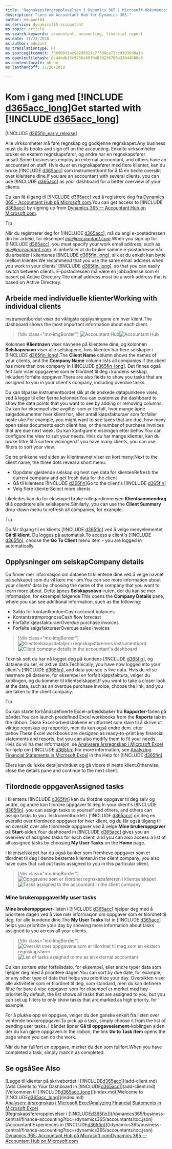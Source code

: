 ```yaml
---
title: "Regnskapsføreropplevelsen i Dynamics 365 | Microsoft-dokumentasjon"
description: "Lære om Accountant Hub for Dynamics 365."
author: edupont04
ms.service: dynamics365-accountant
ms.topic: article
ms.search.keywords: accountant, accounting, financial report
ms.date: 11/23/2018
ms.author: edupont
ms.translationtype: HT
ms.sourcegitcommit: 33b900f1ac9e295921e7f3d6ea72cc93939d8a1b
ms.openlocfilehash: 0c4dadb15c9756c49f94839236766432844088c8
ms.contentlocale: nb-no
ms.lasthandoff: 11/26/2018

---
```

# <a name="get-started-with-include-d365acclongincludesd365acclongmdmd"></a><span data-ttu-id="a9e89-103">Kom i gang med [!INCLUDE [d365acc_long](includes/d365acc_long_md.md)]</span><span class="sxs-lookup"><span data-stu-id="a9e89-103">Get started with [!INCLUDE [d365acc_long](includes/d365acc_long_md.md)]</span></span>
[!INCLUDE [d365fin_early_release](includes/d365fin_early_release.md.md)]

<span data-ttu-id="a9e89-104">Alle virksomheter må føre regnskap og godkjenne regnskapet.</span><span class="sxs-lookup"><span data-stu-id="a9e89-104">Any business must do its books and sign off on the accounting.</span></span> <span data-ttu-id="a9e89-105">Enkelte virksomheter bruker en ekstern regnskapsfører, og andre har en regnskapsfører ansatt.</span><span class="sxs-lookup"><span data-stu-id="a9e89-105">Some businesses employ an external accountant, and others have an accountant on staff.</span></span> <span data-ttu-id="a9e89-106">Hvis du er en regnskapsfører med flere klienter, kan du bruke [!INCLUDE [d365acc](includes/d365acc_md.md)] som instrumentbord for å få en bedre oversikt over klientene dine.</span><span class="sxs-lookup"><span data-stu-id="a9e89-106">If you are an accountant with several clients, you can use [!INCLUDE [d365acc](includes/d365acc_md.md)] as your dashboard for a better overview of your clients.</span></span>  

<span data-ttu-id="a9e89-107">Du kan få tilgang til [!INCLUDE [d365acc](includes/d365acc_md.md)] ved å registrere deg fra [Dynamics 365 – Accountant Hub på Microsoft.com](https://www.microsoft.com/en-us/dynamics365/financial-insights-for-accountants).</span><span class="sxs-lookup"><span data-stu-id="a9e89-107">You can get access to [!INCLUDE [d365acc](includes/d365acc_md.md)] by signing up from [Dynamics 365 — Accountant Hub on Microsoft.com](https://www.microsoft.com/en-us/dynamics365/financial-insights-for-accountants).</span></span>  

> [!TIP]
>  <span data-ttu-id="a9e89-108">Når du registrerer deg for [!INCLUDE [d365acc](includes/d365acc_md.md)], må du angi e-postadressen din for arbeid, for eksempel <em>me@accountant.com</em>.</span><span class="sxs-lookup"><span data-stu-id="a9e89-108">When you sign up for [!INCLUDE [d365acc](includes/d365acc_md.md)], you must specify your work email address, such as <em>me@accountant.com</em>.</span></span> <span data-ttu-id="a9e89-109">Vi anbefaler at du bruker samme e-postadresse når du arbeider i klientenes [!INCLUDE [d365fin_long](includes/d365fin_long_md.md)], slik at du enkelt kan bytte mellom klienter.</span><span class="sxs-lookup"><span data-stu-id="a9e89-109">We recommend that you use the same email address when you work in your clients' [!INCLUDE [d365fin_long](includes/d365fin_long_md.md)], so that you can easily switch between clients.</span></span> <span data-ttu-id="a9e89-110">E-postadressen må være en jobbadresse som er basert på Active Directory.</span><span class="sxs-lookup"><span data-stu-id="a9e89-110">The email address must be a work address that is based on Active Directory.</span></span>

## <a name="working-with-individual-clients"></a><span data-ttu-id="a9e89-111">Arbeide med individuelle klienter</span><span class="sxs-lookup"><span data-stu-id="a9e89-111">Working with individual clients</span></span>
<span data-ttu-id="a9e89-112">Instrumentbordet viser de viktigste opplysningene om hver klient.</span><span class="sxs-lookup"><span data-stu-id="a9e89-112">The dashboard shows the most important information about each client.</span></span>  

> [!div class="mx-imgBorder"]
> <span data-ttu-id="a9e89-113">![Accountant Hub](./media/accountant-get-started/accountant-dashboard.png)</span><span class="sxs-lookup"><span data-stu-id="a9e89-113">![Accountant Hub](./media/accountant-get-started/accountant-dashboard.png)</span></span>

<span data-ttu-id="a9e89-114">Kolonnen **Klientnavn** viser navnene på klientene dine, og kolonnen **Selskapsnavn** viser alle selskapene, hvis klienten har flere selskaper i [!INCLUDE [d365fin_long](includes/d365fin_long_md.md)].</span><span class="sxs-lookup"><span data-stu-id="a9e89-114">The **Client Name** column shows the names of your clients, and the **Company Name** column lists all companies if the client has more than one company in [!INCLUDE [d365fin_long](includes/d365fin_long_md.md)].</span></span> <span data-ttu-id="a9e89-115">Det finnes også felt som viser oppgavene som er tilordnet til deg i kundens selskap, inkludert forfalte oppgaver.</span><span class="sxs-lookup"><span data-stu-id="a9e89-115">There are also fields to show you tasks that are assigned to you in your client's company, including overdue tasks.</span></span>  

<span data-ttu-id="a9e89-116">Du kan tilpasse instrumentbordet slik at de ønskede datapunktene vises, ved å legge til eller fjerne kolonner.</span><span class="sxs-lookup"><span data-stu-id="a9e89-116">You can customize the dashboard to show the data points that you want to see by adding or removing columns.</span></span> <span data-ttu-id="a9e89-117">Du kan for eksempel vise avgifter som er forfalt, hvor mange åpne salgsdokumenter hver klient har, eller antall kjøpsfakturaer som forfaller neste uke.</span><span class="sxs-lookup"><span data-stu-id="a9e89-117">For example, you might want to see taxes that are due, how many open sales documents each client has, or the number of purchase invoices that are due next week.</span></span> <span data-ttu-id="a9e89-118">Du kan konfigurere visningen etter behov.</span><span class="sxs-lookup"><span data-stu-id="a9e89-118">You can configure the view to suit your needs.</span></span> <span data-ttu-id="a9e89-119">Hvis du har mange klienter, kan du bruke filtre til å sortere visningen.</span><span class="sxs-lookup"><span data-stu-id="a9e89-119">If you have many clients, you can use filters to sort your view.</span></span>  

<span data-ttu-id="a9e89-120">De tre prikkene ved siden av klientnavnet viser en kort meny:</span><span class="sxs-lookup"><span data-stu-id="a9e89-120">Next to the client name, the three dots reveal a short menu:</span></span>

- <span data-ttu-id="a9e89-121">Oppdater gjeldende selskap og hent nye data for klienten</span><span class="sxs-lookup"><span data-stu-id="a9e89-121">Refresh the current company and get fresh data for the client</span></span>  
- <span data-ttu-id="a9e89-122">Gå til klientens [!INCLUDE [d365fin](includes/d365fin_md.md)]</span><span class="sxs-lookup"><span data-stu-id="a9e89-122">Go to the client's [!INCLUDE [d365fin](includes/d365fin_md.md)]</span></span>  
- <span data-ttu-id="a9e89-123">Velg flere klienter</span><span class="sxs-lookup"><span data-stu-id="a9e89-123">Select more clients</span></span>  

<span data-ttu-id="a9e89-124">Likeledes kan du for eksempel bruke rullegardinmenyen **Klientsammendrag** til å oppdatere alle selskapene.</span><span class="sxs-lookup"><span data-stu-id="a9e89-124">Similarly, you can use the **Client Summary** drop-down menu to refresh all companies, for example.</span></span>  

> [!TIP]
>  <span data-ttu-id="a9e89-125">Du får tilgang til en klients [!INCLUDE [d365fin](includes/d365fin_md.md)] ved å velge menyelementet **Gå til klient**. Du logges på automatisk.</span><span class="sxs-lookup"><span data-stu-id="a9e89-125">To access a client's [!INCLUDE [d365fin](includes/d365fin_md.md)], choose the **Go To Client** menu item - you are logged in automatically.</span></span>

## <a name="company-details"></a><span data-ttu-id="a9e89-126">Opplysninger om selskap</span><span class="sxs-lookup"><span data-stu-id="a9e89-126">Company details</span></span>
<span data-ttu-id="a9e89-127">Du finner mer informasjon om dataene til klientene dine ved å velge navnet på selskapet som du vil lære mer om.</span><span class="sxs-lookup"><span data-stu-id="a9e89-127">You can see more information about your clients' data by choosing the name of the company that you want to learn more about.</span></span> <span data-ttu-id="a9e89-128">Dette åpnes **Selskapsnavn**-ruten, der du kan se mer informasjon, for eksempel følgende:</span><span class="sxs-lookup"><span data-stu-id="a9e89-128">This opens the **Company Details** pane, where you can see additional information, such as the following:</span></span>  

* <span data-ttu-id="a9e89-129">Saldo for kontantkontoer</span><span class="sxs-lookup"><span data-stu-id="a9e89-129">Cash account balances</span></span>  
* <span data-ttu-id="a9e89-130">Kontantstrømprognose</span><span class="sxs-lookup"><span data-stu-id="a9e89-130">Cash flow forecast</span></span>  
* <span data-ttu-id="a9e89-131">Forfalte kjøpsfakturaer</span><span class="sxs-lookup"><span data-stu-id="a9e89-131">Overdue purchase invoices</span></span>  
* <span data-ttu-id="a9e89-132">Forfalte salgsfakturaer</span><span class="sxs-lookup"><span data-stu-id="a9e89-132">Overdue sales invoices</span></span>  

> [!div class="mx-imgBorder"]
> <span data-ttu-id="a9e89-133">![Klientselskapsdetaljer i regnskapsførerens instrumentbord](./media/accountant-get-started/accountant-company-details.png)</span><span class="sxs-lookup"><span data-stu-id="a9e89-133">![Client company details in the accountant's dashboard](./media/accountant-get-started/accountant-company-details.png)</span></span>

<span data-ttu-id="a9e89-134">Teknisk sett du har nå logget deg på kundens [!INCLUDE [d365fin](includes/d365fin_md.md)], og dataene du ser, er aktive data.</span><span class="sxs-lookup"><span data-stu-id="a9e89-134">Technically, you have now logged into your client's [!INCLUDE [d365fin](includes/d365fin_md.md)], and data you see is live data.</span></span> <span data-ttu-id="a9e89-135">Hvis du vil se nærmere på dataene, for eksempel en forfalt kjøpsfaktura, velger du koblingen, og du kommer til klientselskapet.</span><span class="sxs-lookup"><span data-stu-id="a9e89-135">If you want to take a closer look at the data, such as an overdue purchase invoice, choose the link, and you are taken to the client company.</span></span>  

> [!TIP]
> <span data-ttu-id="a9e89-136">Du kan starte forhåndsdefinerte Excel-arbeidsbøker fra **Rapporter**-fanen på båndet.</span><span class="sxs-lookup"><span data-stu-id="a9e89-136">You can launch predefined Excel workbooks from the **Reports** tab in the ribbon.</span></span> <span data-ttu-id="a9e89-137">Disse Excel-arbeidsbøkene er utformet som klare til å skrive ut viktige regnskap og rapporter, men du kan også endre dem. etter behov.</span><span class="sxs-lookup"><span data-stu-id="a9e89-137">These Excel workbooks are designed as ready-to-print key financial statements and reports, but you can also modify them to fit your needs.</span></span> <span data-ttu-id="a9e89-138">Hvis du vil ha mer informasjon, se [Analysere årsregnskap i Microsoft Excel](/dynamics365/business-central/finance-analyze-excel?toc=/dynamics365/accountants/toc.json) for hjelp om [!INCLUDE [d365fin](includes/d365fin_md.md)].</span><span class="sxs-lookup"><span data-stu-id="a9e89-138">For more information, see [Analyzing Financial Statements in Microsoft Excel](/dynamics365/business-central/finance-analyze-excel?toc=/dynamics365/accountants/toc.json) in the Help for [!INCLUDE [d365fin](includes/d365fin_md.md)].</span></span>  

<span data-ttu-id="a9e89-139">Ellers kan du lukke detaljervinduet og gå videre til neste klient.</span><span class="sxs-lookup"><span data-stu-id="a9e89-139">Otherwise, close the details pane and continue to the next client.</span></span>  

## <a name="assigned-tasks"></a><span data-ttu-id="a9e89-140">Tilordnede oppgaver</span><span class="sxs-lookup"><span data-stu-id="a9e89-140">Assigned tasks</span></span>
<span data-ttu-id="a9e89-141">I klientens [!INCLUDE [d365fin](includes/d365fin_md.md)] kan du tilordne oppgaver til deg selv og andre, og andre kan tilordne oppgaver til deg.</span><span class="sxs-lookup"><span data-stu-id="a9e89-141">In your client's [!INCLUDE [d365fin](includes/d365fin_md.md)], you can assign tasks to yourself and others, and others can assign tasks to you.</span></span> <span data-ttu-id="a9e89-142">Instrumentbordet i [!INCLUDE [d365acc](includes/d365acc_md.md)] gir deg en oversikt over tilordnede oppgaver for hver klient, og du får også tilgang til en oversikt over alle tilordnede oppgaver ved å velge **Mine brukeroppgaver** på **Start**-siden.</span><span class="sxs-lookup"><span data-stu-id="a9e89-142">Your dashboard in [!INCLUDE [d365acc](includes/d365acc_md.md)] gives you an overview of assigned tasks for each client, and you can also access a list of all assigned tasks by choosing **My User Tasks** on the **Home** page.</span></span>  

<span data-ttu-id="a9e89-143">I klientselskapet har du også bunker som fremheve oppgaver som er tilordnet til deg i denne bestemte klienten.</span><span class="sxs-lookup"><span data-stu-id="a9e89-143">In the client company, you also have cues that call out tasks assigned to you in this particular client.</span></span>

> [!div class="mx-imgBorder"]
> <span data-ttu-id="a9e89-144">![Oppgavene som er tilordnet regnskapsføreren i klientselskapet](./media/accountant-get-started/accountant-company-details-tasks.png)</span><span class="sxs-lookup"><span data-stu-id="a9e89-144">![Tasks assigned to the accountant in the client company](./media/accountant-get-started/accountant-company-details-tasks.png)</span></span>

### <a name="my-user-tasks"></a><span data-ttu-id="a9e89-145">Mine brukeroppgaver</span><span class="sxs-lookup"><span data-stu-id="a9e89-145">My user tasks</span></span>
<span data-ttu-id="a9e89-146">**Mine brukeroppgaver**-listen i [!INCLUDE [d365acc](includes/d365acc_md.md)] hjelper deg med å prioritere dagen ved å vise mer informasjon om oppgaver som er tilordnet til deg, for alle kundene dine.</span><span class="sxs-lookup"><span data-stu-id="a9e89-146">The **My User Tasks** list in [!INCLUDE [d365acc](includes/d365acc_md.md)] helps you prioritize your day by showing more information about tasks assigned to you across all your clients.</span></span>  

> [!div class="mx-imgBorder"]
> <span data-ttu-id="a9e89-147">![Oversikt over oppgavene som er tilordnet til meg som en ekstern regnskapsfører](./media/accountant-get-started/accountant-tasklist.png)</span><span class="sxs-lookup"><span data-stu-id="a9e89-147">![List of tasks assigned to me as an external accountant](./media/accountant-get-started/accountant-tasklist.png)</span></span>

<span data-ttu-id="a9e89-148">Du kan sortere etter forfallsdato, for eksempel, eller andre typer data som hjelper deg med å prioritere dagen.</span><span class="sxs-lookup"><span data-stu-id="a9e89-148">You can sort by due date, for example, or any other type of data that helps you prioritize your day.</span></span> <span data-ttu-id="a9e89-149">Oversikten viser alle aktiviteter som er tilordnet til deg, som standard, men du kan definere filtre for bare å vise oppgaver som for eksempel er merket med høy prioritet.</span><span class="sxs-lookup"><span data-stu-id="a9e89-149">By default, the list shows all tasks that are assigned to you, but you can set up filters to only show tasks that are marked as high priority, for example.</span></span>

<span data-ttu-id="a9e89-150">For å plukke opp en oppgave, velger du den ganske enkelt fra listen over ventende brukeroppgaver.</span><span class="sxs-lookup"><span data-stu-id="a9e89-150">To pick up a task, simply choose it from the list of pending user tasks.</span></span> <span data-ttu-id="a9e89-151">I båndet åpner **Gå til oppgaveelement**-koblingen siden der du kan gjøre oppgaven.</span><span class="sxs-lookup"><span data-stu-id="a9e89-151">In the ribbon, the link **Go to Task Item** opens the page where you can do the work.</span></span>  

<span data-ttu-id="a9e89-152">Når du har fullført en oppgave, merker du den som fullført.</span><span class="sxs-lookup"><span data-stu-id="a9e89-152">When you have completed a task, simply mark it as completed.</span></span>  

## <a name="see-also"></a><span data-ttu-id="a9e89-153">Se også</span><span class="sxs-lookup"><span data-stu-id="a9e89-153">See Also</span></span>

<span data-ttu-id="a9e89-154">[Legge til klienter på skrivebordet i [!INCLUDE[d365acc](includes/d365acc_md.md)]](add-client.md)</span><span class="sxs-lookup"><span data-stu-id="a9e89-154">[Add Clients to Your Dashboard in [!INCLUDE[d365acc](includes/d365acc_md.md)]](add-client.md)</span></span>  
<span data-ttu-id="a9e89-155">[Velkommen til [!INCLUDE[d365acc_long](includes/d365acc_long_md.md)]](index.md)</span><span class="sxs-lookup"><span data-stu-id="a9e89-155">[Welcome to [!INCLUDE[d365acc_long](includes/d365acc_long_md.md)]](index.md)</span></span>  
[<span data-ttu-id="a9e89-156">Analysere årsregnskap i Microsoft Excel</span><span class="sxs-lookup"><span data-stu-id="a9e89-156">Analyzing Financial Statements in Microsoft Excel</span></span>](/dynamics365/business-central/finance-analyze-excel?toc=/dynamics365/accountants/toc.json)  
<span data-ttu-id="a9e89-157">[Regnskapsføreropplevelser i [!INCLUDE[d365fin](includes/d365fin_md.md)]](/dynamics365/business-central/finance-accounting?toc=/dynamics365/accountants/toc.json)</span><span class="sxs-lookup"><span data-stu-id="a9e89-157">[Accountant Experiences in [!INCLUDE[d365fin](includes/d365fin_md.md)]](/dynamics365/business-central/finance-accounting?toc=/dynamics365/accountants/toc.json)</span></span>  
[<span data-ttu-id="a9e89-158">Dynamics 365: Accountant Hub på Microsoft.com</span><span class="sxs-lookup"><span data-stu-id="a9e89-158">Dynamics 365 — Accountant Hub on Microsoft.com</span></span>](https://www.microsoft.com/en-us/dynamics365/financial-insights-for-accountants)  

